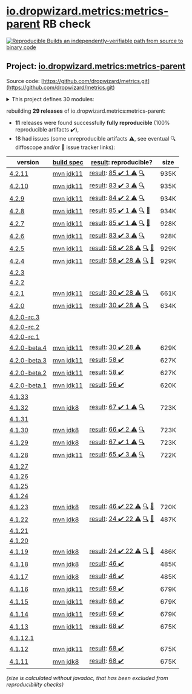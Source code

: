 [io.dropwizard.metrics:metrics-parent](https://search.maven.org/artifact/io.dropwizard.metrics/metrics-parent/) RB check
=======

[![Reproducible Builds](https://reproducible-builds.org/images/logos/rb.svg) an independently-verifiable path from source to binary code](https://reproducible-builds.org/)

## Project: [io.dropwizard.metrics:metrics-parent](https://search.maven.org/artifact/io.dropwizard.metrics/metrics-parent/)

Source code: [https://github.com/dropwizard/metrics.git](https://github.com/dropwizard/metrics.git)

<details><summary>This project defines 30 modules:</summary>

* [io.dropwizard.metrics:metrics-annotation](https://search.maven.org/artifact/io.dropwizard.metrics/metrics-annotation/)
* [io.dropwizard.metrics:metrics-bom](https://search.maven.org/artifact/io.dropwizard.metrics/metrics-bom/)
* [io.dropwizard.metrics:metrics-caffeine](https://search.maven.org/artifact/io.dropwizard.metrics/metrics-caffeine/)
* [io.dropwizard.metrics:metrics-caffeine3](https://search.maven.org/artifact/io.dropwizard.metrics/metrics-caffeine3/)
* [io.dropwizard.metrics:metrics-collectd](https://search.maven.org/artifact/io.dropwizard.metrics/metrics-collectd/)
* [io.dropwizard.metrics:metrics-core](https://search.maven.org/artifact/io.dropwizard.metrics/metrics-core/)
* [io.dropwizard.metrics:metrics-ehcache](https://search.maven.org/artifact/io.dropwizard.metrics/metrics-ehcache/)
* [io.dropwizard.metrics:metrics-graphite](https://search.maven.org/artifact/io.dropwizard.metrics/metrics-graphite/)
* [io.dropwizard.metrics:metrics-healthchecks](https://search.maven.org/artifact/io.dropwizard.metrics/metrics-healthchecks/)
* [io.dropwizard.metrics:metrics-httpasyncclient](https://search.maven.org/artifact/io.dropwizard.metrics/metrics-httpasyncclient/)
* [io.dropwizard.metrics:metrics-httpclient](https://search.maven.org/artifact/io.dropwizard.metrics/metrics-httpclient/)
* [io.dropwizard.metrics:metrics-httpclient5](https://search.maven.org/artifact/io.dropwizard.metrics/metrics-httpclient5/)
* [io.dropwizard.metrics:metrics-jakarta-servlet](https://search.maven.org/artifact/io.dropwizard.metrics/metrics-jakarta-servlet/)
* [io.dropwizard.metrics:metrics-jakarta-servlets](https://search.maven.org/artifact/io.dropwizard.metrics/metrics-jakarta-servlets/)
* [io.dropwizard.metrics:metrics-jcache](https://search.maven.org/artifact/io.dropwizard.metrics/metrics-jcache/)
* [io.dropwizard.metrics:metrics-jdbi](https://search.maven.org/artifact/io.dropwizard.metrics/metrics-jdbi/)
* [io.dropwizard.metrics:metrics-jdbi3](https://search.maven.org/artifact/io.dropwizard.metrics/metrics-jdbi3/)
* [io.dropwizard.metrics:metrics-jersey2](https://search.maven.org/artifact/io.dropwizard.metrics/metrics-jersey2/)
* [io.dropwizard.metrics:metrics-jersey3](https://search.maven.org/artifact/io.dropwizard.metrics/metrics-jersey3/)
* [io.dropwizard.metrics:metrics-jetty10](https://search.maven.org/artifact/io.dropwizard.metrics/metrics-jetty10/)
* [io.dropwizard.metrics:metrics-jetty11](https://search.maven.org/artifact/io.dropwizard.metrics/metrics-jetty11/)
* [io.dropwizard.metrics:metrics-jetty9](https://search.maven.org/artifact/io.dropwizard.metrics/metrics-jetty9/)
* [io.dropwizard.metrics:metrics-jmx](https://search.maven.org/artifact/io.dropwizard.metrics/metrics-jmx/)
* [io.dropwizard.metrics:metrics-json](https://search.maven.org/artifact/io.dropwizard.metrics/metrics-json/)
* [io.dropwizard.metrics:metrics-jvm](https://search.maven.org/artifact/io.dropwizard.metrics/metrics-jvm/)
* [io.dropwizard.metrics:metrics-log4j2](https://search.maven.org/artifact/io.dropwizard.metrics/metrics-log4j2/)
* [io.dropwizard.metrics:metrics-logback](https://search.maven.org/artifact/io.dropwizard.metrics/metrics-logback/)
* [io.dropwizard.metrics:metrics-parent](https://search.maven.org/artifact/io.dropwizard.metrics/metrics-parent/)
* [io.dropwizard.metrics:metrics-servlet](https://search.maven.org/artifact/io.dropwizard.metrics/metrics-servlet/)
* [io.dropwizard.metrics:metrics-servlets](https://search.maven.org/artifact/io.dropwizard.metrics/metrics-servlets/)
</details>

rebuilding **29 releases** of io.dropwizard.metrics:metrics-parent:
- **11** releases were found successfully **fully reproducible** (100% reproducible artifacts :heavy_check_mark:),
- 18 had issues (some unreproducible artifacts :warning:, see eventual :mag: diffoscope and/or :memo: issue tracker links):

| version | [build spec](/BUILDSPEC.md) | [result](https://reproducible-builds.org/docs/jvm/): reproducible? | size |
| -- | --------- | ------ | -- |
| [4.2.11](https://search.maven.org/artifact/io.dropwizard.metrics/metrics-parent/4.2.11/pom) | [mvn jdk11](dropwizard-metrics-4.2.11.buildspec) | [result](metrics-parent-4.2.11.buildinfo): [85 :heavy_check_mark:  1 :warning:](metrics-parent-4.2.11.buildcompare) [:mag:](metrics-parent-4.2.11.diffoscope) | 935K |
| [4.2.10](https://search.maven.org/artifact/io.dropwizard.metrics/metrics-parent/4.2.10/pom) | [mvn jdk11](dropwizard-metrics-4.2.10.buildspec) | [result](metrics-parent-4.2.10.buildinfo): [83 :heavy_check_mark:  3 :warning:](metrics-parent-4.2.10.buildcompare) [:mag:](metrics-parent-4.2.10.diffoscope) | 935K |
| [4.2.9](https://search.maven.org/artifact/io.dropwizard.metrics/metrics-parent/4.2.9/pom) | [mvn jdk11](dropwizard-metrics-4.2.9.buildspec) | [result](metrics-parent-4.2.9.buildinfo): [84 :heavy_check_mark:  2 :warning:](metrics-parent-4.2.9.buildcompare) [:mag:](metrics-parent-4.2.9.diffoscope) | 934K |
| [4.2.8](https://search.maven.org/artifact/io.dropwizard.metrics/metrics-parent/4.2.8/pom) | [mvn jdk11](dropwizard-metrics-4.2.8.buildspec) | [result](metrics-parent-4.2.8.buildinfo): [85 :heavy_check_mark:  1 :warning:](metrics-parent-4.2.8.buildcompare) [:mag:](metrics-parent-4.2.8.diffoscope) [:memo:](https://github.com/dropwizard/metrics/pull/2601) | 934K |
| [4.2.7](https://search.maven.org/artifact/io.dropwizard.metrics/metrics-parent/4.2.7/pom) | [mvn jdk11](dropwizard-metrics-4.2.7.buildspec) | [result](metrics-parent-4.2.7.buildinfo): [85 :heavy_check_mark:  1 :warning:](metrics-parent-4.2.7.buildcompare) [:mag:](metrics-parent-4.2.7.diffoscope) [:memo:](https://issues.apache.org/jira/browse/FELIX-6496) | 928K |
| [4.2.6](https://search.maven.org/artifact/io.dropwizard.metrics/metrics-parent/4.2.6/pom) | [mvn jdk11](dropwizard-metrics-4.2.6.buildspec) | [result](metrics-parent-4.2.6.buildinfo): [83 :heavy_check_mark:  3 :warning:](metrics-parent-4.2.6.buildcompare) [:mag:](metrics-parent-4.2.6.diffoscope) | 928K |
| [4.2.5](https://search.maven.org/artifact/io.dropwizard.metrics/metrics-parent/4.2.5/pom) | [mvn jdk11](dropwizard-metrics-4.2.5.buildspec) | [result](metrics-parent-4.2.5.buildinfo): [58 :heavy_check_mark:  28 :warning:](metrics-parent-4.2.5.buildcompare) [:mag:](metrics-parent-4.2.5.diffoscope) [:memo:](https://issues.apache.org/jira/browse/FELIX-6404) | 929K |
| [4.2.4](https://search.maven.org/artifact/io.dropwizard.metrics/metrics-parent/4.2.4/pom) | [mvn jdk11](dropwizard-metrics-4.2.4.buildspec) | [result](metrics-parent-4.2.4.buildinfo): [58 :heavy_check_mark:  28 :warning:](metrics-parent-4.2.4.buildcompare) [:mag:](metrics-parent-4.2.4.diffoscope) [:memo:](https://issues.apache.org/jira/browse/FELIX-6404) | 929K |
| [4.2.3](https://search.maven.org/artifact/io.dropwizard.metrics/metrics-parent/4.2.3/pom) | | | |
| [4.2.2](https://search.maven.org/artifact/io.dropwizard.metrics/metrics-parent/4.2.2/pom) | | | |
| [4.2.1](https://search.maven.org/artifact/io.dropwizard.metrics/metrics-parent/4.2.1/pom) | [mvn jdk11](dropwizard-metrics-4.2.1.buildspec) | [result](metrics-parent-4.2.1.buildinfo): [30 :heavy_check_mark:  28 :warning:](metrics-parent-4.2.1.buildcompare) [:mag:](metrics-parent-4.2.1.diffoscope) | 661K |
| [4.2.0](https://search.maven.org/artifact/io.dropwizard.metrics/metrics-parent/4.2.0/pom) | [mvn jdk11](dropwizard-metrics-4.2.0.buildspec) | [result](metrics-parent-4.2.0.buildinfo): [30 :heavy_check_mark:  28 :warning:](metrics-parent-4.2.0.buildcompare) [:mag:](metrics-parent-4.2.0.diffoscope) | 634K |
| [4.2.0-rc.3](https://search.maven.org/artifact/io.dropwizard.metrics/metrics-parent/4.2.0-rc.3/pom) | | | |
| [4.2.0-rc.2](https://search.maven.org/artifact/io.dropwizard.metrics/metrics-parent/4.2.0-rc.2/pom) | | | |
| [4.2.0-rc.1](https://search.maven.org/artifact/io.dropwizard.metrics/metrics-parent/4.2.0-rc.1/pom) | | | |
| [4.2.0-beta.4](https://search.maven.org/artifact/io.dropwizard.metrics/metrics-parent/4.2.0-beta.4/pom) | [mvn jdk11](dropwizard-metrics-4.2.0-beta.4.buildspec) | [result](metrics-parent-4.2.0-beta.4.buildinfo): [30 :heavy_check_mark:  28 :warning:](metrics-parent-4.2.0-beta.4.buildcompare) | 629K |
| [4.2.0-beta.3](https://search.maven.org/artifact/io.dropwizard.metrics/metrics-parent/4.2.0-beta.3/pom) | [mvn jdk11](dropwizard-metrics-4.2.0-beta.3.buildspec) | [result](metrics-servlets-4.2.0-beta.3.buildinfo): [58 :heavy_check_mark: ](metrics-servlets-4.2.0-beta.3.buildcompare) | 627K |
| [4.2.0-beta.2](https://search.maven.org/artifact/io.dropwizard.metrics/metrics-parent/4.2.0-beta.2/pom) | [mvn jdk11](dropwizard-metrics-4.2.0-beta.2.buildspec) | [result](metrics-servlets-4.2.0-beta.2.buildinfo): [58 :heavy_check_mark: ](metrics-servlets-4.2.0-beta.2.buildcompare) | 627K |
| [4.2.0-beta.1](https://search.maven.org/artifact/io.dropwizard.metrics/metrics-parent/4.2.0-beta.1/pom) | [mvn jdk11](dropwizard-metrics-4.2.0-beta.1.buildspec) | [result](metrics-servlets-4.2.0-beta.1.buildinfo): [56 :heavy_check_mark: ](metrics-servlets-4.2.0-beta.1.buildcompare) | 620K |
| [4.1.33](https://search.maven.org/artifact/io.dropwizard.metrics/metrics-parent/4.1.33/pom) | | | |
| [4.1.32](https://search.maven.org/artifact/io.dropwizard.metrics/metrics-parent/4.1.32/pom) | [mvn jdk8](dropwizard-metrics-4.1.32.buildspec) | [result](metrics-parent-4.1.32.buildinfo): [67 :heavy_check_mark:  1 :warning:](metrics-parent-4.1.32.buildcompare) [:mag:](metrics-parent-4.1.32.diffoscope) | 723K |
| [4.1.31](https://search.maven.org/artifact/io.dropwizard.metrics/metrics-parent/4.1.31/pom) | | | |
| [4.1.30](https://search.maven.org/artifact/io.dropwizard.metrics/metrics-parent/4.1.30/pom) | [mvn jdk8](dropwizard-metrics-4.1.30.buildspec) | [result](metrics-parent-4.1.30.buildinfo): [66 :heavy_check_mark:  2 :warning:](metrics-parent-4.1.30.buildcompare) [:mag:](metrics-parent-4.1.30.diffoscope) | 723K |
| [4.1.29](https://search.maven.org/artifact/io.dropwizard.metrics/metrics-parent/4.1.29/pom) | [mvn jdk8](dropwizard-metrics-4.1.29.buildspec) | [result](metrics-parent-4.1.29.buildinfo): [67 :heavy_check_mark:  1 :warning:](metrics-parent-4.1.29.buildcompare) [:mag:](metrics-parent-4.1.29.diffoscope) | 723K |
| [4.1.28](https://search.maven.org/artifact/io.dropwizard.metrics/metrics-parent/4.1.28/pom) | [mvn jdk11](dropwizard-metrics-4.1.28.buildspec) | [result](metrics-parent-4.1.28.buildinfo): [65 :heavy_check_mark:  3 :warning:](metrics-parent-4.1.28.buildcompare) [:mag:](metrics-parent-4.1.28.diffoscope) | 722K |
| [4.1.27](https://search.maven.org/artifact/io.dropwizard.metrics/metrics-parent/4.1.27/pom) | | | |
| [4.1.26](https://search.maven.org/artifact/io.dropwizard.metrics/metrics-parent/4.1.26/pom) | | | |
| [4.1.25](https://search.maven.org/artifact/io.dropwizard.metrics/metrics-parent/4.1.25/pom) | | | |
| [4.1.24](https://search.maven.org/artifact/io.dropwizard.metrics/metrics-parent/4.1.24/pom) | | | |
| [4.1.23](https://search.maven.org/artifact/io.dropwizard.metrics/metrics-parent/4.1.23/pom) | [mvn jdk8](dropwizard-metrics-4.1.23.buildspec) | [result](metrics-servlets-4.1.23.buildinfo): [46 :heavy_check_mark:  22 :warning:](metrics-servlets-4.1.23.buildcompare) [:mag:](metrics-parent-4.1.23.diffoscope) [:memo:](https://issues.apache.org/jira/browse/FELIX-6404) | 720K |
| [4.1.22](https://search.maven.org/artifact/io.dropwizard.metrics/metrics-parent/4.1.22/pom) | [mvn jdk8](dropwizard-metrics-4.1.22.buildspec) | [result](metrics-servlets-4.1.22.buildinfo): [24 :heavy_check_mark:  22 :warning:](metrics-servlets-4.1.22.buildcompare) [:mag:](metrics-parent-4.1.22.diffoscope) [:memo:](https://issues.apache.org/jira/browse/FELIX-6404) | 487K |
| [4.1.21](https://search.maven.org/artifact/io.dropwizard.metrics/metrics-parent/4.1.21/pom) | | | |
| [4.1.20](https://search.maven.org/artifact/io.dropwizard.metrics/metrics-parent/4.1.20/pom) | | | |
| [4.1.19](https://search.maven.org/artifact/io.dropwizard.metrics/metrics-parent/4.1.19/pom) | [mvn jdk8](dropwizard-metrics-4.1.19.buildspec) | [result](metrics-servlets-4.1.19.buildinfo): [24 :heavy_check_mark:  22 :warning:](metrics-servlets-4.1.19.buildcompare) [:mag:](https://github.com/jvm-repo-rebuild/reproducible-central/blob/master/content/io/dropwizard/metrics/dropwizard-metrics-4.1.19.diffoscope) [:memo:](https://issues.apache.org/jira/browse/FELIX-6404) | 486K |
| [4.1.18](https://search.maven.org/artifact/io.dropwizard.metrics/metrics-parent/4.1.18/pom) | [mvn jdk8](dropwizard-metrics-4.1.18.buildspec) | [result](metrics-servlets-4.1.18.buildinfo): [46 :heavy_check_mark: ](metrics-servlets-4.1.18.buildcompare) | 485K |
| [4.1.17](https://search.maven.org/artifact/io.dropwizard.metrics/metrics-parent/4.1.17/pom) | [mvn jdk8](dropwizard-metrics-4.1.17.buildspec) | [result](metrics-servlets-4.1.17.buildinfo): [46 :heavy_check_mark: ](metrics-servlets-4.1.17.buildcompare) | 485K |
| [4.1.16](https://search.maven.org/artifact/io.dropwizard.metrics/metrics-parent/4.1.16/pom) | [mvn jdk11](dropwizard-metrics-4.1.16.buildspec) | [result](metrics-servlets-4.1.16.buildinfo): [68 :heavy_check_mark: ](metrics-servlets-4.1.16.buildcompare) | 679K |
| [4.1.15](https://search.maven.org/artifact/io.dropwizard.metrics/metrics-parent/4.1.15/pom) | [mvn jdk11](dropwizard-metrics-4.1.15.buildspec) | [result](metrics-servlets-4.1.15.buildinfo): [68 :heavy_check_mark: ](metrics-servlets-4.1.15.buildcompare) | 679K |
| [4.1.14](https://search.maven.org/artifact/io.dropwizard.metrics/metrics-parent/4.1.14/pom) | [mvn jdk11](dropwizard-metrics-4.1.14.buildspec) | [result](metrics-servlets-4.1.14.buildinfo): [68 :heavy_check_mark: ](metrics-servlets-4.1.14.buildcompare) | 679K |
| [4.1.13](https://search.maven.org/artifact/io.dropwizard.metrics/metrics-parent/4.1.13/pom) | [mvn jdk11](dropwizard-metrics-4.1.13.buildspec) | [result](metrics-servlets-4.1.13.buildinfo): [68 :heavy_check_mark: ](metrics-servlets-4.1.13.buildcompare) | 675K |
| [4.1.12.1](https://search.maven.org/artifact/io.dropwizard.metrics/metrics-parent/4.1.12.1/pom) | | | |
| [4.1.12](https://search.maven.org/artifact/io.dropwizard.metrics/metrics-parent/4.1.12/pom) | [mvn jdk11](dropwizard-metrics-4.1.12.buildspec) | [result](metrics-servlets-4.1.12.buildinfo): [68 :heavy_check_mark: ](metrics-servlets-4.1.12.buildcompare) | 675K |
| [4.1.11](https://search.maven.org/artifact/io.dropwizard.metrics/metrics-parent/4.1.11/pom) | [mvn jdk8](dropwizard-metrics-4.1.11.buildspec) | [result](metrics-servlets-4.1.11.buildinfo): [68 :heavy_check_mark: ](metrics-servlets-4.1.11.buildcompare) | 675K |

<i>(size is calculated without javadoc, that has been excluded from reproducibility checks)</i>
